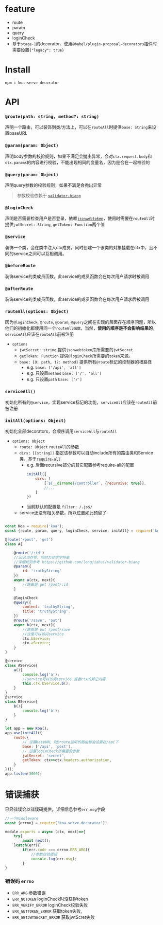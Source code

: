 # feature

- route
- param
- query
- loginCheck
- 基于`stage-1`的decorator，使用`@babel/plugin-proposal-decorators`插件时需要设置`{"legacy": true}`

# Install

`npm i koa-serve-decorator`

# API

### `@route(path: string, method?: string)`

声明一个路由，可以装饰到类/方法上，可以在`routeAll`时提供`base: String`来设置baseURL

### `@param(param: Object)`

声明body参数的校验规则，如果不满足会抛出异常，会对`ctx.request.body`和`ctx.params`的内容进行校验，不能出现相同的变量名，因为是合在一起校验的

### `@query(param: Object)`

声明query参数的校验规则，如果不满足会抛出异常

> 参数校验依赖于 [`validator-biang`](https://github.com/longjiahui/validator-biang)

### `@loginCheck`

声明是否需要检查用户是否登录，依赖[`jsonwebtoken`]([https://](https://www.npmjs.com/package/jsonwebtoken))，使用时需要在`routeAll`时提供`jwtSecret: String`, `getToken: Function`两个值

### `@service`

装饰一个类，会在类中注入ctx成员，同时创建一个该类的对象挂载在ctx中，且不同的service之间可以互相调用。

### `@beforeRoute`

装饰service的类成员函数，此service的成员函数会在每次用户请求时被调用

### `@afterRoute`

装饰service的类成员函数，此service的成员函数会在每次用户请求后被调用

### `routeAll(options: Object)`

因为`@loginCheck`, `@route`, `@param`, `@query`之间在实现的层面存在顺序问题，所以他们的初始化都使用同一个`routeAll函数`，当然，**使用的顺序是不会影响结果的**，`serviceAll`应该在`routeAll`前被注册

- `options`
  - `jwtSecret: string` 提供`jsonwebtoken`库所需要的`jwtSecret`
  - `getToken: Function` 提供`@loginCheck`所需要的`token`来源。
  - `base: [0: path, 1?: method]` 提供所有`@route`标记的控制器的根路径
    - e.g. `base: ['/api', 'all']`
    - e.g. 只设置`method` `base: ['/', 'all']`
    - e.g. 只设置`path` `base: ['/']`
  
### `serviceAll()`

初始化所有的`@service`，实现service标记的功能，`serviceAll`应该在`routeAll`前被注册

### `initAll(options: Object)`

初始化全部decorators，会顺序调用`serviceAll`与`routeAll`

- `options: Object`
  - `route: Object` `routeAll`的参数
  - `dirs: [[string]]` 指定该参数可以自动include所有的路由类和Service类，基于[`require-all`](https://github.com/felixge/node-require-all)
    - e.g. 后面recursive部分的其它配置参考require-all的配置
        ```javascript
        initAll({
            dirs: [
                [`${__dirname}/controller`, {recursive: true}],
                //...
            ]
        })
        ```
    - 当前默认的配置是 `filter: /.js$/` 
  - service还没有相关参数，所以位置如此预留了

```javascript

const Koa = require('koa');
const {route, param, query, loginCheck, service, initAll} = require('koa-serve-decorator');

@route('/post', 'get')
class A{

    @route('/:id')
    //id必须存在，同时为非空字符串
    //详细规则参考 https://github.com/longjiahui/validator-biang
    @param({
        id: 'truthyString'
    })
    async a(ctx, next){
        //路由是 get /post/:id
    }

    @loginCheck
    @query({
        content: 'truthyString',
        title: 'truthyString',
    })
    @route('/save', 'put')
    async b(ctx, next){
        //路由是 put /post/save
        //这里可以访问service
        ctx.bService;
        ctx.aService;
    }
}

@service
class AService{
    a(){
        console.log('a');
        //service可以访问service 或者ctx的其它内容
        this.ctx.bService.b();
    }
}
@service
class BService{
    b(){
        console.log('b');
    }
}

let app = new Koa();
app.use(initAll({
    route:{
        // 设置baseURL 则@route监听的路由都会设置在/api下
        base: ['/api', 'post'],
        // 设置loginCheck所需要的参数
        jwtSecret: 'secret',
        getToken: ctx=>ctx.headers.authorization,
    }
}));
app.listen(3000);
```

# 错误捕获

已经错误会以错误码提供，详细信息参考`err.msg`字段

```javascript
//一个middleware
const {errno} = require('koa-serve-decorator');

module.exports = async (ctx, next)=>{
    try{
        await next();
    }catch(err){
        if(err.code === errno.ERR_ARG){
            //参数校验错误
            console.log(err.msg);
        }
}
```

### 错误码 `errno`

- `ERR_ARG`  参数错误
- `ERR_NOTOKEN`  loginCheck时没获得token
- `ERR_VERIFY_ERROR`  loginCheck校验失败
- `ERR_GETTOKEN_ERROR`  获取token失败,
- `ERR_GETJWTSECRET_ERROR`  获取jwtScret失败